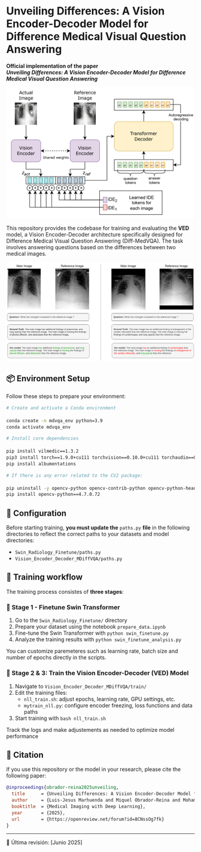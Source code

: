 # Unveiling Differences: A Vision Encoder-Decoder Model for Difference Medical Visual Question Answering

**Official implementation of the paper**  
**_Unveiling Differences: A Vision Encoder-Decoder Model for Difference Medical Visual Question Answering_**

![Model Architecture](figures/architecture.png)

This repository provides the codebase for training and evaluating the **VED** model, a Vision Encoder-Decoder architecture specifically designed for Difference Medical Visual Question Answering (Diff-MedVQA). The task involves answering questions based on the differences between two medical images.

![Results](figures/results.png)

## 📦 Environment Setup

Follow these steps to prepare your environment:

```bash
# Create and activate a Conda environment

conda create -n mdvqa_env python=3.9
conda activate mdvqa_env
```

```bash
# Install core dependencies

pip install vilmedic==1.3.2
pip3 install torch==1.9.0+cu111 torchvision==0.10.0+cu111 torchaudio==0.9.0 -f https://download.pytorch.org/whl/torch_stable.html
pip install albumentations
```

```bash
# If there is any error related to the CV2 package:

pip uninstall -y opencv-python opencv-contrib-python opencv-python-headless 
pip install opencv-python==4.7.0.72
```

## 🔧 Configuration

Before starting training, **you must update the** `paths.py` **file** in the following directories to reflect the correct paths to your datasets and model directories:

- `Swin_Radiology_Finetune/paths.py`
- `Vision_Encoder_Decoder_MDiffVQA/paths.py`

## 🚀 Training workflow

The training process consistes of **three stages**:

### 🧠 Stage 1 - Finetune Swin Transformer

1. Go to the `Swin_Radiology_Finetune/` directory
2. Prepare your dataset using the notebook `prepare_data.ipynb`
3. Fine-tune the Swin Transformer with `python swin_finetune.py`
4. Analyze the training results with `python swin_finetune_analysis.py`

You can customize paremeteres such as learning rate, batch size and number of epochs directly in the scripts.

### 🤖 Stage 2 & 3: Train the Vision Encoder-Decoder (VED) Model

1. Navigate to `Vision_Encoder_Decoder_MDiffVQA/train/`
2. Edit the training files:
    - `nll_train.sh`: adjust epochs, learning rate, GPU settings, etc.
    - `mytrain_nll.py`: configure encoder freezing, loss functions and data paths
3. Start training with `bash nll_train.sh`

Track the logs and make adjustements as needed to optimize model performance

## 📄 Citation

If you use this repository or the model in your research, please cite the following paper:

```bibtex
@inproceedings{obrador-reina2025unveiling,
  title      = {Unveiling Differences: A Vision Encoder-Decoder Model for Difference Medical Visual Question Answering},
  author     = {Luis-Jesus Marhuenda and Miquel Obrador-Reina and Mohamed Aas-Alas and Alberto Albiol and Roberto Paredes},
  booktitle  = {Medical Imaging with Deep Learning},
  year       = {2025},
  url        = {https://openreview.net/forum?id=8CNssOg7fk}
}
```

---

📌 Última revisión: [Junio 2025]

